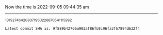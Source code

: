 Now the time is 2022-09-05 09:44:35 am

---

<small>131927464208371950228870541115992</small>

```txt
Latest commit SHA is: 9f889b42766a903af86fb9c96fa3f67894d632f4
```
